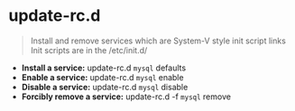 # update-rc.d
> Install and remove services which are System-V style init script links
> Init scripts are in the /etc/init.d/
- **Install a service:**
update-rc.d `mysql` defaults
- **Enable a service:**
update-rc.d `mysql` enable
- **Disable a service:**
update-rc.d `mysql` disable
- **Forcibly remove a service:**
update-rc.d -f `mysql` remove
